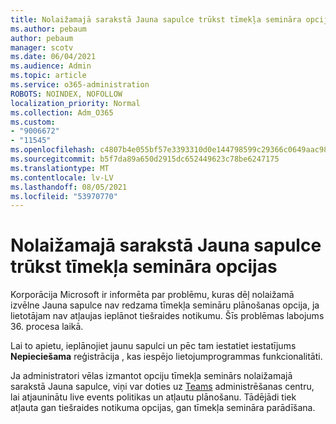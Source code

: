 ```yaml
---
title: Nolaižamajā sarakstā Jauna sapulce trūkst tīmekļa semināra opcijas
ms.author: pebaum
author: pebaum
manager: scotv
ms.date: 06/04/2021
ms.audience: Admin
ms.topic: article
ms.service: o365-administration
ROBOTS: NOINDEX, NOFOLLOW
localization_priority: Normal
ms.collection: Adm_O365
ms.custom:
- "9006672"
- "11545"
ms.openlocfilehash: c4807b4e055bf57e3393310d0e144798599c29366c0649aac989b1f802f51c76
ms.sourcegitcommit: b5f7da89a650d2915dc652449623c78be6247175
ms.translationtype: MT
ms.contentlocale: lv-LV
ms.lasthandoff: 08/05/2021
ms.locfileid: "53970770"
---
```

# <a name="webinar-option-missing-in-new-meeting-drop-down"></a>Nolaižamajā sarakstā Jauna sapulce trūkst tīmekļa semināra opcijas

Korporācija Microsoft ir informēta par problēmu, kuras dēļ nolaižamā izvēlne  Jauna sapulce nav redzama tīmekļa semināru plānošanas opcija, ja lietotājam nav atļaujas ieplānot tiešraides notikumu. Šīs problēmas labojums 36. procesa laikā.

Lai to apietu, ieplānojiet jaunu sapulci un pēc tam iestatiet iestatījums **Nepieciešama** reģistrācija , kas iespējo lietojumprogrammas funkcionalitāti.

Ja administratori vēlas izmantot opciju  tīmekļa seminārs nolaižamajā sarakstā Jauna sapulce, viņi var doties uz [Teams](https://admin.teams.microsoft.com/policies/broadcasts) administrēšanas centru, lai atjauninātu live events politikas un atļautu plānošanu. Tādējādi tiek atļauta gan tiešraides notikuma opcijas, gan tīmekļa semināra parādīšana.